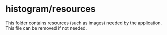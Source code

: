 # histogram/resources

This folder contains resources (such as images) needed by the application. This file can
be removed if not needed.
